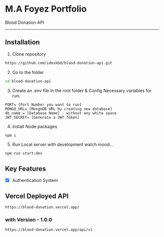 # M.A Foyez Portfolio

Blood Donation API

---

## Installation

1. Clone repository

```bash
https://github.com/ideskbd/blood-donation-api.git
```

2. Go to the folder

```bash
cd blood-donation-api
```

3. Create an .env file in the root folder & Config Necessary variables for run.

```
PORT= [Port Number you want to run]
MONGO_URL= [MongoDB URL by creating new database]
db_name = [Database Name] - without any white space
JWT_SECRET= [Generate a JWT Token]
```

4. Install Node packages

```bash
npm i
```

5. Run Local server with development watch mood...

```bash
npm run start:dev
```

## Key Features

- [x] Authentication System

## Vercel Deployed API

```bash
https://blood-donation.vercel.app/
```
### with Version - 1.0.0

```bash
https://blood-donation.vercel.app/api/v1
```